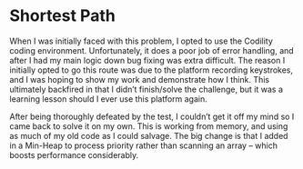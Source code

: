 # Shortest Path
When I was initially faced with this problem, I opted to use the Codility coding environment. Unfortunately, it does a poor job of error handling, and after I had my main logic down bug fixing was extra difficult. The reason I initially opted to go this route was due to the platform recording keystrokes, and I was hoping to show my work and demonstrate how I think. This ultimately backfired in that I didn’t finish/solve the challenge, but it was a learning lesson should I ever use this platform again.

After being thoroughly defeated by the test, I couldn’t get it off my mind so I came back to solve it on my own. This is working from memory, and using as much of my old code as I could salvage. The big change is that I added in a Min-Heap to process priority rather than scanning an array – which boosts performance considerably.
